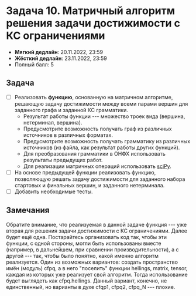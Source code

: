 # Задача 10. Матричный алгоритм решения задачи достижимости с КС ограничениями

* **Мягкий дедлайн**: 20.11.2022, 23:59
* **Жёсткий дедлайн**: 23.11.2022, 23:59
* Полный балл: 5

## Задача

- [ ] Реализовать **функцию**, основанную на матричном алгоритме, решающую задачу достижимости между всеми парами вершин для заданного графа и заданной КС грамматики.
  - Результат работы функции --- множество троек вида (вершина, нетерминал, вершина).
  - Предусмотрите возможность получать граф из различных источников в различных форматах.
  - Предусмотрите возможность получать грамматику из различных источников (из файла, как результат работы других функций).
  - Для преобразования грамматики в ОНФХ использовать результаты предыдущих работ.
  - Для реализации матричных операций использовать [sciPy](https://docs.scipy.org/doc/scipy/reference/sparse.html).
- [ ] На основе предыдущей функции реализовать функцию, позволяющую решать задачу достижимости для заданного набора стартовых и финальных вершин, и заданного нетерминала.
- [ ] Добавить необходимые тесты.

## Замечания

Обратите внимание, что реализуемая в данной задаче функция --- уже вторая для решения задачи достижимости с КС ограничениями. Далее будет ещё одна. Постарайтесь организовать код так, чтобы эти функции, с одной стороны, могли быть использованы вместе (например, в дальнейшем, при сравнении производительности), а с другой --- так, чтобы было понятно, какой именно алгоритм реализуется. Один из возможных вариантов: создать пространство имён (модуль)  cfpq, а в него "поселить" функции hellings, matrix, tensor, каждая из которых уже реализует свой алгоритм. Тогда использование будет выглядеть как cfpq.hellings. Данный вариант, конечно, не единственный, но варианты в духе cfqp1, cfpq2, cfpq_N --- плохие.
